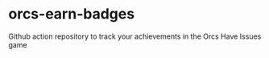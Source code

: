 # orcs-earn-badges
Github action repository to track your achievements in the Orcs Have Issues game
